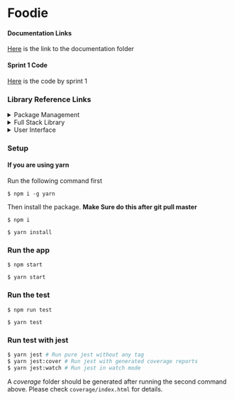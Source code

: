 # Foodie

#### Documentation Links

[Here](https://github.com/bobby569/Foodie/tree/master/docs) is the link to the documentation folder

#### Sprint 1 Code

[Here](https://github.com/bobby569/Foodie/tree/sprint1) is the code by sprint 1

### Library Reference Links

<details>
<summary>Package Management</summary>
<ul>
<li><a href="https://nodejs.org/en/">Node & npm</a></li>
<li><a href="https://yarnpkg.com/en/">yarn</a></li>
</ul>
</details>

<details>
<summary>Full Stack Library</summary>
<ul>
<li><a href="https://www.meteor.com/">Meteor</a></li>
<li><a href="https://reactjs.org/">React</a></li>
</ul>
</details>

<details>
<summary>User Interface</summary>
<ul>
<li><a href="http://sass-lang.com/">SCSS</a></li>
<li><a href="https://ant.design/docs/react/introduce">Ant Design</a></li>
<li><a href="https://react-bootstrap.github.io/">React-Bootstrap</a></li>
</ul>
</details>

### Setup

#### If you are using yarn

Run the following command first

```
$ npm i -g yarn
```

Then install the package. **Make Sure do this after git pull master**

```
$ npm i

$ yarn install
```

### Run the app

```
$ npm start

$ yarn start
```

### Run the test

```
$ npm run test

$ yarn test
```

### Run test with jest

```bash
$ yarn jest # Run pure jest without any tag
$ yarn jest:cover # Run jest with generated coverage reports
$ yarn jest:watch # Run jest in watch mode
```

A _coverage_ folder should be generated after running the second command above. Please check `coverage/index.html` for details.
